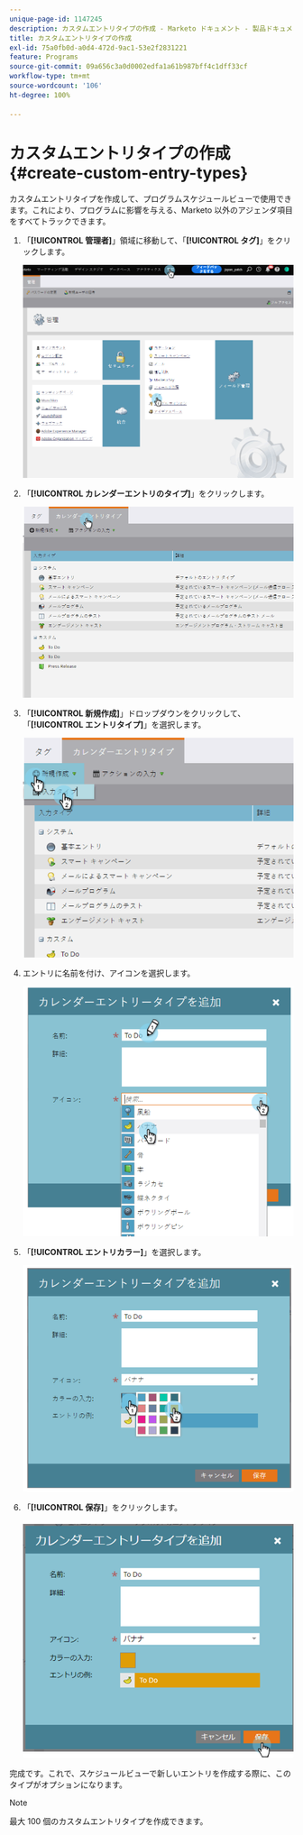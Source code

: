 ```yaml
---
unique-page-id: 1147245
description: カスタムエントリタイプの作成 - Marketo ドキュメント - 製品ドキュメント
title: カスタムエントリタイプの作成
exl-id: 75a0fb0d-a0d4-472d-9ac1-53e2f2831221
feature: Programs
source-git-commit: 09a656c3a0d0002edfa1a61b987bff4c1dff33cf
workflow-type: tm+mt
source-wordcount: '106'
ht-degree: 100%

---
```


# カスタムエントリタイプの作成 {#create-custom-entry-types}

カスタムエントリタイプを作成して、プログラムスケジュールビューで使用できます。これにより、プログラムに影響を与える、Marketo 以外のアジェンダ項目をすべてトラックできます。

1. 「**[!UICONTROL 管理者]**」領域に移動して、「**[!UICONTROL タグ]**」をクリックします。

   ![](assets/admintags.png)

1. 「**[!UICONTROL カレンダーエントリのタイプ]**」をクリックします。

   ![](assets/image2014-9-15-15-3a41-3a33.png)

1. 「**[!UICONTROL 新規作成]**」ドロップダウンをクリックして、「**[!UICONTROL エントリタイプ]**」を選択します。

   ![](assets/image2014-9-15-15-3a41-3a58.png)

1. エントリに名前を付け、アイコンを選択します。

   ![](assets/image2014-9-15-16-3a11-3a24.png)

1. 「**[!UICONTROL エントリカラー]**」を選択します。

   ![](assets/image2014-9-15-16-3a3-3a55.png)

1. 「**[!UICONTROL 保存]**」をクリックします。

   ![](assets/image2014-9-15-16-3a4-3a14.png)

完成です。これで、スケジュールビューで新しいエントリを作成する際に、このタイプがオプションになります。

>[!NOTE]
>
>最大 100 個のカスタムエントリタイプを作成できます。
